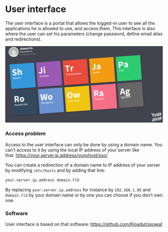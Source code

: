 # User interface

The user interface is a portal that allows the logged-in user to see all the applications he is allowed to use, and access them. This interface is also where the user can set his parameters (change password, define email alias and redirections).

<img src="/images/home_panel.jpg" width=800>

### Access problem

Access to the user interface can only be done by using a domain name. You can’t access to it by using the local IP address of your server like that: https://your.server.ip.address/yunohost/sso/

You can create a redirection of a domain name to IP address of your server by modifying `/etc/hosts` and by adding that line:

```bash
your.server.ip.address domain.tld
```

By replacing `your.server.ip.address` for instance by `192.168.1.05` and `domain.tld` by your domain name or by one you can choose if you don’t own one.

### Software

User interface is based on that software: https://github.com/Kloadut/ssowat
